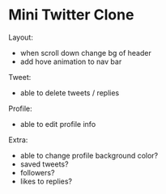 # Mini Twitter Clone

Layout:

- when scroll down change bg of header
- add hove animation to nav bar

Tweet:

- able to delete tweets / replies

Profile:

- able to edit profile info

Extra:

- able to change profile background color?
- saved tweets?
- followers?
- likes to replies?

